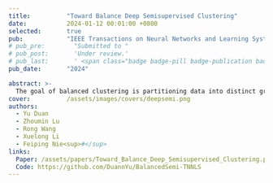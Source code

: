 ```yaml
---
title:          "Toward Balance Deep Semisupervised Clustering"
date:           2024-01-12 00:01:00 +0800
selected:       true
pub:            "IEEE Transactions on Neural Networks and Learning Systems (TNNLS)"
# pub_pre:        "Submitted to "
# pub_post:       'Under review.'
# pub_last:       ' <span class="badge badge-pill badge-publication badge-success">Spotlight</span>'
pub_date:       "2024"

abstract: >-
  The goal of balanced clustering is partitioning data into distinct groups of equal size. Previous studies have attempted to address this problem by designing balanced regularizers or utilizing conventional clustering methods. However, these methods often rely solely on classic methods, which limits their performance and primarily focuses on low-dimensional data. Although neural networks exhibit effective performance on high-dimensional datasets, they struggle to effectively leverage prior knowledge for clustering with a balanced tendency. To overcome the above limitations, we propose deep semisupervised balanced clustering, which simultaneously learns clustering and generates balance-favorable representations. Our model is based on the autoencoder paradigm incorporating a semisupervised module. Specifically, we introduce a balance-oriented clustering loss and incorporate pairwise constraints into the penalty term as a pluggable module using the Lagrangian multiplier method. Theoretically, we ensure that the proposed model maintains a balanced orientation and provides a comprehensive optimization process. Empirically, we conducted extensive experiments on four datasets to demonstrate significant improvements in clustering performance and balanced measurements.
cover:          /assets/images/covers/deepsemi.png
authors:
  - Yu Duan
  - Zhoumin Lu
  - Rong Wang
  - Xuelong Li
  - Feiping Nie<sup>#</sup>
links:
  Paper: /assets/papers/Toward_Balance_Deep_Semisupervised_Clustering.pdf
  Code: https://github.com/DuannYu/BalancedSemi-TNNLS
---
```

